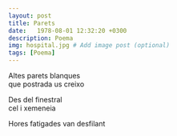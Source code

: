 ```yaml
---
layout: post
title: Parets 
date:   1978-08-01 12:32:20 +0300
description: Poema
img: hospital.jpg # Add image post (optional)
tags: [Poema]
---
```


Altes parets blanques  
que postrada us creixo  

Des del finestral  
cel i xemeneia  

Hores fatigades van desfilant
